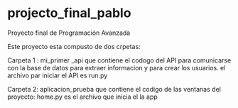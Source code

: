 # projecto_final_pablo

 Proyecto final de Programación Avanzada
 
 Este proyecto esta compusto de dos crpetas:
 
 Carpeta 1 : mi_primer _api que contiene el codogo del API para comunicarse con la base de datos para extraer informacion y para crear los usuarios. el archivo par iniciar el API es run.py
 
 Carpeta 2: aplicacion_prueba que contiene el codigo de las ventanas del proyecto:
 home.py es el archivo que inicia el la app
